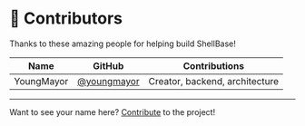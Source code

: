 # 🙌 Contributors

Thanks to these amazing people for helping build ShellBase!

| Name       | GitHub                                       | Contributions                  |
| ---------- | -------------------------------------------- | ------------------------------ |
| YoungMayor | [@youngmayor](https://github.com/youngmayor) | Creator, backend, architecture |

---

Want to see your name here? [Contribute](CONTRIBUTING.md) to the project!
